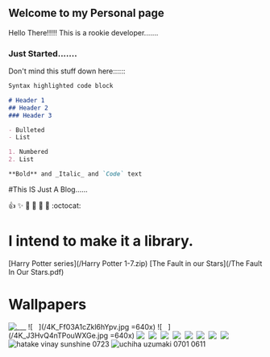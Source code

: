 ## Welcome to my Personal page

Hello There!!!!! This is a rookie developer.......
### Just Started.......

Don't mind this stuff down here::::::

```markdown
Syntax highlighted code block

# Header 1
## Header 2
### Header 3

- Bulleted
- List

1. Numbered
2. List

**Bold** and _Italic_ and `Code` text

```

#This IS Just A Blog......

:+1: :sparkles: :camel: :tada:
:rocket: :metal: :octocat:

# I intend to make it a library.
[Harry Potter series](/Harry Potter 1-7.zip)
[The Fault in our Stars](/The Fault In Our Stars.pdf)

# Wallpapers
![___](http://wallpaperswide.com/download/world_manipulation_by_pacolix-wallpaper-1280x720.jpg)
![   ](/4K_Ff03A1cZkl6hYpv.jpg =640x)
![   ](/4K_J3HvQ4nTPouWXGe.jpg =640x)
![   ](/4K_pAM5PZRdSOYkTxQ.jpg)
![   ](/4K_AUar6i7RogPCxzk.jpg)
![   ](/4K_jrVwkLovIyXuzZn.jpg)
![   ](/4K_pWK6qDkUIzj7PG5.jpg)
![   ](/4K_vZz1RMny7hOqlDU.jpg)
![   ](/4K_WG2tTOomxZ4BjRK.jpg)
![   ](/4K_RxMtH0ElKawmD98.jpg)
![   ](/4K_Ibnt81jyGQ6OpL0.jpg)
![hatake vinay sunshine 0723](/AnimeX_605599.jpeg)
![uchiha uzumaki 0701 0611](/AnimeX_614751.jpeg)
